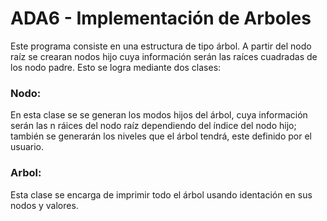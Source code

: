 # ADA6 - Implementación de Arboles
Este programa consiste en una estructura de tipo árbol. A partir del nodo raíz se crearan nodos hijo cuya información serán las raíces cuadradas de los nodo padre. Esto se logra mediante dos clases:
### Nodo:
En esta clase se se generan los modos hijos del árbol, cuya información serán las n ráices del nodo raíz dependiendo del índice del nodo hijo; también se generarán los niveles que el árbol tendrá, este definido por el usuario.

### Arbol:
Esta clase se encarga de imprimir todo el árbol usando identación en sus nodos y valores.
